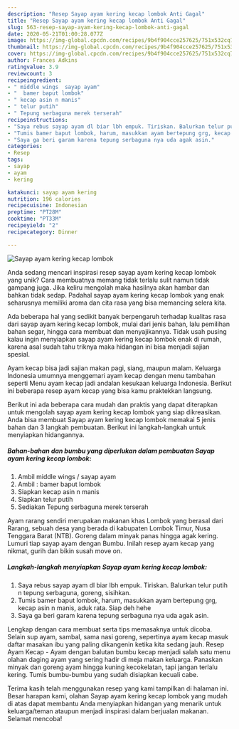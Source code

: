 ```yaml
---
description: "Resep Sayap ayam kering kecap lombok Anti Gagal"
title: "Resep Sayap ayam kering kecap lombok Anti Gagal"
slug: 563-resep-sayap-ayam-kering-kecap-lombok-anti-gagal
date: 2020-05-21T01:00:28.077Z
image: https://img-global.cpcdn.com/recipes/9b4f904cce257625/751x532cq70/sayap-ayam-kering-kecap-lombok-foto-resep-utama.jpg
thumbnail: https://img-global.cpcdn.com/recipes/9b4f904cce257625/751x532cq70/sayap-ayam-kering-kecap-lombok-foto-resep-utama.jpg
cover: https://img-global.cpcdn.com/recipes/9b4f904cce257625/751x532cq70/sayap-ayam-kering-kecap-lombok-foto-resep-utama.jpg
author: Frances Adkins
ratingvalue: 3.9
reviewcount: 3
recipeingredient:
- " middle wings  sayap ayam"
- "  bamer baput lombok"
- " kecap asin n manis"
- " telur putih"
- " Tepung serbaguna merek terserah"
recipeinstructions:
- "Saya rebus sayap ayam dl biar lbh empuk. Tiriskan. Balurkan telur putih n tepung serbaguna, goreng, sisihkan."
- "Tumis bamer baput lombok, harum, masukkan ayam bertepung grg, kecap asin n manis, aduk rata. Siap deh hehe"
- "Saya ga beri garam karena tepung serbaguna nya uda agak asin."
categories:
- Resep
tags:
- sayap
- ayam
- kering

katakunci: sayap ayam kering 
nutrition: 196 calories
recipecuisine: Indonesian
preptime: "PT28M"
cooktime: "PT33M"
recipeyield: "2"
recipecategory: Dinner

---
```



![Sayap ayam kering kecap lombok](https://img-global.cpcdn.com/recipes/9b4f904cce257625/751x532cq70/sayap-ayam-kering-kecap-lombok-foto-resep-utama.jpg)

Anda sedang mencari inspirasi resep sayap ayam kering kecap lombok yang unik? Cara membuatnya memang tidak terlalu sulit namun tidak gampang juga. Jika keliru mengolah maka hasilnya akan hambar dan bahkan tidak sedap. Padahal sayap ayam kering kecap lombok yang enak seharusnya memiliki aroma dan cita rasa yang bisa memancing selera kita.

Ada beberapa hal yang sedikit banyak berpengaruh terhadap kualitas rasa dari sayap ayam kering kecap lombok, mulai dari jenis bahan, lalu pemilihan bahan segar, hingga cara membuat dan menyajikannya. Tidak usah pusing kalau ingin menyiapkan sayap ayam kering kecap lombok enak di rumah, karena asal sudah tahu triknya maka hidangan ini bisa menjadi sajian spesial.

Ayam kecap bisa jadi sajian makan pagi, siang, maupun malam. Keluarga Indonesia umumnya menggemari ayam kecap dengan menu tambahan seperti Menu ayam kecap jadi andalan kesukaan keluarga Indonesia. Berikut ini beberapa resep ayam kecap yang bisa kamu praktekkan langsung.


Berikut ini ada beberapa cara mudah dan praktis yang dapat diterapkan untuk mengolah sayap ayam kering kecap lombok yang siap dikreasikan. Anda bisa membuat Sayap ayam kering kecap lombok memakai 5 jenis bahan dan 3 langkah pembuatan. Berikut ini langkah-langkah untuk menyiapkan hidangannya.

<!--inarticleads1-->

##### Bahan-bahan dan bumbu yang diperlukan dalam pembuatan Sayap ayam kering kecap lombok:

1. Ambil  middle wings / sayap ayam
1. Ambil  : bamer baput lombok
1. Siapkan  kecap asin n manis
1. Siapkan  telur putih
1. Sediakan  Tepung serbaguna merek terserah


Ayam rarang sendiri merupakan makanan khas Lombok yang berasal dari Rarang, sebuah desa yang berada di kabupaten Lombok Timur, Nusa Tenggara Barat (NTB). Goreng dalam minyak panas hingga agak kering. Lumuri tiap sayap ayam dengan Bumbu. Inilah resep ayam kecap yang nikmat, gurih dan bikin susah move on. 

<!--inarticleads2-->

##### Langkah-langkah menyiapkan Sayap ayam kering kecap lombok:

1. Saya rebus sayap ayam dl biar lbh empuk. Tiriskan. Balurkan telur putih n tepung serbaguna, goreng, sisihkan.
1. Tumis bamer baput lombok, harum, masukkan ayam bertepung grg, kecap asin n manis, aduk rata. Siap deh hehe
1. Saya ga beri garam karena tepung serbaguna nya uda agak asin.


Lengkap dengan cara membuat serta tips memasaknya untuk dicoba. Selain sup ayam, sambal, sama nasi goreng, sepertinya ayam kecap masuk daftar masakan ibu yang paling dikangenin ketika kita sedang jauh. Resep Ayam Kecap - Ayam dengan balutan bumbu kecap menjadi salah satu menu olahan daging ayam yang sering hadir di meja makan keluarga. Panaskan minyak dan goreng ayam hingga kuning kecokelatan, tapi jangan terlalu kering. Tumis bumbu-bumbu yang sudah disiapkan kecuali cabe. 

Terima kasih telah menggunakan resep yang kami tampilkan di halaman ini. Besar harapan kami, olahan Sayap ayam kering kecap lombok yang mudah di atas dapat membantu Anda menyiapkan hidangan yang menarik untuk keluarga/teman ataupun menjadi inspirasi dalam berjualan makanan. Selamat mencoba!
